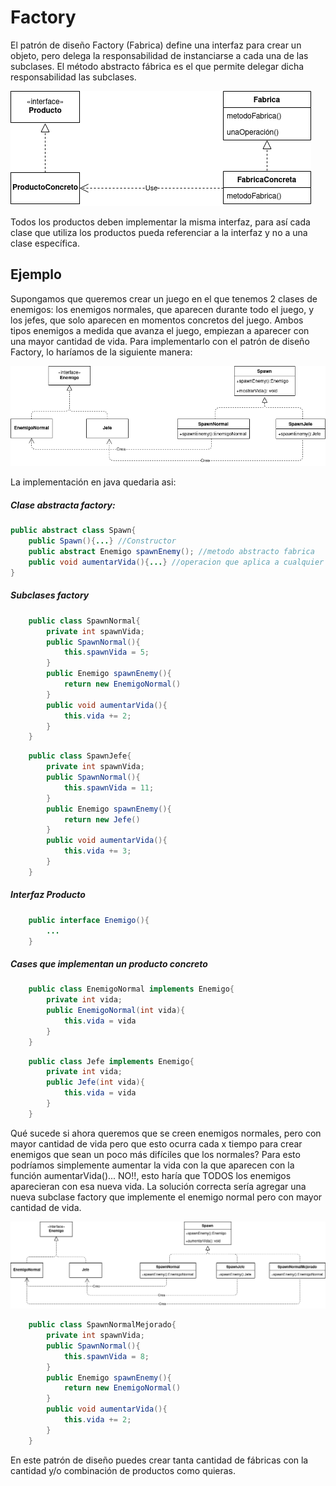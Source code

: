 # Factory

El patrón de diseño Factory (Fabrica) define una interfaz para crear un objeto, pero delega la responsabilidad de instanciarse a cada una de las subclases. El método abstracto fábrica es el que permite delegar dicha responsabilidad las subclases.

![FactoryUML](Factory.png)

Todos los productos deben implementar la misma interfaz, para así cada clase que utiliza los productos pueda referenciar a la interfaz y no a una clase específica.

## Ejemplo
Supongamos que queremos crear un juego en el que tenemos 2 clases de enemigos: los enemigos normales, que aparecen durante todo el juego, y los jefes, que solo aparecen en momentos concretos del juego. Ambos tipos enemigos a medida que avanza el juego, empiezan a aparecer con una mayor cantidad de vida.
Para implementarlo con el patrón de diseño Factory, lo haríamos de la siguiente manera:


![EnemyUML](Enemigos.png)

La implementación en java quedaria asi:

##### Clase abstracta factory:
```java
public abstract class Spawn{
    public Spawn(){...} //Constructor
    public abstract Enemigo spawnEnemy(); //metodo abstracto fabrica
    public void aumentarVida(){...} //operacion que aplica a cualquier fabrica
}
```

##### Subclases factory
```java
    public class SpawnNormal{
        private int spawnVida;
        public SpawnNormal(){
            this.spawnVida = 5;
        }
        public Enemigo spawnEnemy(){
            return new EnemigoNormal()
        }
        public void aumentarVida(){
            this.vida += 2;
        }
    }
```
```java
    public class SpawnJefe{
        private int spawnVida;
        public SpawnNormal(){
            this.spawnVida = 11;
        }
        public Enemigo spawnEnemy(){
            return new Jefe()
        }
        public void aumentarVida(){
            this.vida += 3;
        }
    }
```

##### Interfaz Producto
```java
    public interface Enemigo(){
        ...
    }
```

##### Cases que implementan un producto concreto
```java
    public class EnemigoNormal implements Enemigo{
        private int vida;
        public EnemigoNormal(int vida){
            this.vida = vida
        }
    }
```
```java
    public class Jefe implements Enemigo{
        private int vida;
        public Jefe(int vida){
            this.vida = vida
        }
    }
```

Qué sucede si ahora queremos que se creen enemigos normales, pero con mayor cantidad de vida pero que esto ocurra cada x tiempo para crear enemigos que sean un poco más difíciles que los normales?
Para esto podríamos simplemente aumentar la vida con la que aparecen con la función aumentarVida()... NO!!, esto haría que TODOS los enemigos aparecieran con esa nueva vida. La solución correcta sería agregar una nueva subclase factory que implemente el enemigo normal pero con mayor cantidad de vida.

![Enemy2](Enemigos2.png)

```java
    public class SpawnNormalMejorado{
        private int spawnVida;
        public SpawnNormal(){
            this.spawnVida = 8;
        }
        public Enemigo spawnEnemy(){
            return new EnemigoNormal()
        }
        public void aumentarVida(){
            this.vida += 2;
        }
    }
```

En este patrón de diseño puedes crear tanta cantidad de fábricas con la cantidad y/o combinación de productos como quieras.
